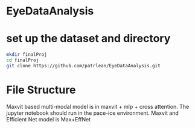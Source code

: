 # EyeDataAnalysis

# set up the dataset and directory

<!-- #region -->
```bash
mkdir finalProj
cd finalProj
git clone https://github.com/patrlean/EyeDataAnalysis.git
```
<!-- #endregion -->

# File Structure
Maxvit based multi-modal model is in maxvit + mlp + cross attention. The jupyter notebook should run in the pace-ice environment.
Maxvit and Efficient Net model is Max+EffNet
